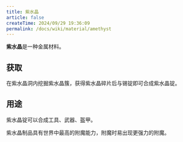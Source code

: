```yaml
---
title: 紫水晶
article: false
createTime: 2024/09/29 19:36:09
permalink: /docs/wiki/material/amethyst
---
```

**紫水晶**是一种金属材料。

## 获取
在紫水晶洞内挖掘紫水晶簇，获得紫水晶碎片后与锡锭即可合成紫水晶锭。

## 用途
紫水晶锭可以合成工具、武器、盔甲。

紫水晶制品具有世界中最高的附魔能力，附魔时易出现更强力的附魔。